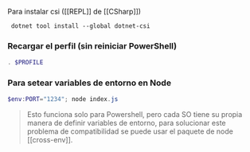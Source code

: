 Para instalar csi ([[REPL]] de [[CSharp]]) 
```
 dotnet tool install --global dotnet-csi
```

### Recargar el perfil (sin reiniciar PowerShell)
```powershell
. $PROFILE
```

### Para setear variables de entorno en Node
```powershell
$env:PORT="1234"; node index.js
```

> Esto funciona solo para Powershell,  pero cada SO tiene su propia manera de definir variables de entorno, para solucionar este problema de compatibilidad se puede usar el paquete de node [[cross-env]].